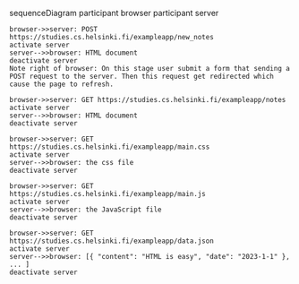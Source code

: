 sequenceDiagram
    participant browser
    participant server

    browser->>server: POST https://studies.cs.helsinki.fi/exampleapp/new_notes
    activate server
    server-->>browser: HTML document
    deactivate server
    Note right of browser: On this stage user submit a form that sending a POST request to the server. Then this request get redirected which cause the page to refresh.

    browser->>server: GET https://studies.cs.helsinki.fi/exampleapp/notes
    activate server
    server-->>browser: HTML document
    deactivate server

    browser->>server: GET https://studies.cs.helsinki.fi/exampleapp/main.css
    activate server
    server-->>browser: the css file
    deactivate server

    browser->>server: GET https://studies.cs.helsinki.fi/exampleapp/main.js
    activate server
    server-->>browser: the JavaScript file
    deactivate server

    browser->>server: GET https://studies.cs.helsinki.fi/exampleapp/data.json
    activate server
    server-->>browser: [{ "content": "HTML is easy", "date": "2023-1-1" }, ... ]
    deactivate server